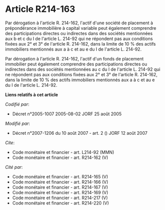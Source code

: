 # Article R214-163

Par dérogation à l'article R. 214-162, l'actif d'une société de placement à prépondérance immobilière à capital variable peut
également comprendre des participations directes ou indirectes dans des sociétés mentionnées aux b et c du I de l'article L.
214-92 qui ne répondent pas aux conditions fixées aux 2° et 3° de l'article R. 214-162, dans la limite de 10 % des actifs
immobiliers mentionnés aux a à c et au e du I de l'article L. 214-92.

Par dérogation à l'article R. 214-162, l'actif d'un fonds de placement immobilier peut également comprendre des
participations directes ou indirectes dans des sociétés mentionnées au c du I de l'article L. 214-92 qui ne répondent pas aux
conditions fixées aux 2° et 3° de l'article R. 214-162, dans la limite de 10 % des actifs immobiliers mentionnés aux a à c et
au e du I de l'article L. 214-92.

**Liens relatifs à cet article**

_Codifié par_:

  - Décret n°2005-1007 2005-08-02 JORF 25 août 2005

_Modifié par_:

  - Décret n°2007-1206 du 10 août 2007 - art. 2 () JORF 12 août 2007

_Cite_:

  - Code monétaire et financier - art. L214-92 (MMN)
  - Code monétaire et financier - art. R214-162 (V)

_Cité par_:

  - Code monétaire et financier - art. R214-165 (V)
  - Code monétaire et financier - art. R214-166 (V)
  - Code monétaire et financier - art. R214-167 (V)
  - Code monétaire et financier - art. R214-169 (V)
  - Code monétaire et financier - art. R214-217 (V)
  - Code monétaire et financier - art. R214-220 (V)
